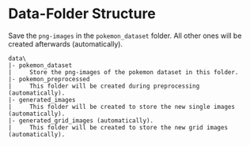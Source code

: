 # Data-Folder Structure

Save the `png-images` in the `pokemon_dataset` folder. All other ones will be created afterwards (automatically).

```
data\
|- pokemon_dataset
|     Store the png-images of the pokemon dataset in this folder.
|- pokemon_preprocessed
|     This folder will be created during preprocessing (automatically).
|- generated_images
|     This folder will be created to store the new single images (automatically).
|- generated_grid_images (automatically).
|     This folder will be created to store the new grid images (automatically).
```
